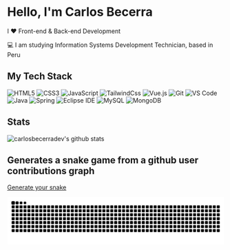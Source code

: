# Hello, I'm Carlos Becerra

I ❤️ Front-end & Back-end Development

:computer: I am studying Information Systems Development Technician, based in Peru

## My Tech Stack

![HTML5](https://img.shields.io/badge/-HTML5-%23E44D27?style=flat-square&logo=html5&logoColor=ffffff)
![CSS3](https://img.shields.io/badge/-CSS3-%231572B6?style=flat-square&logo=css3)
![JavaScript](https://img.shields.io/badge/-JavaScript-%23F7DF1C?style=flat-square&logo=javascript&logoColor=000000&labelColor=%23F7DF1C&color=%23FFCE5A)
![TailwindCss](https://img.shields.io/badge/-TailwindCss-%231a202c?style=flat-square&logo=tailwind-css)
![Vue.js](https://img.shields.io/badge/-Vue.js-%232c3e50?style=flat-square&logo=Vue.js)
![Git](https://img.shields.io/badge/-Git-%23F05032?style=flat-square&logo=git&logoColor=%23ffffff)
![VS Code](https://img.shields.io/badge/-VSCode-%23007ACC?style=flat-square&logo=visual-studio-code)
![Java](https://img.shields.io/badge/-Java-FC2019?style=flat-square&logo=java)
![Spring](https://img.shields.io/badge/-Spring-121212?style=flat-square&logo=spring)
![Eclipse IDE](https://img.shields.io/badge/-Eclipse-2c2256?style=flat-square&logo=eclipse)
![MySQL](https://img.shields.io/badge/-MySQL-4479a1?style=flat-square&logo=mysql&labelColor=ffffff)
![MongoDB](https://img.shields.io/badge/-MongoDB-222222?style=flat-square&logo=Mongodb)


## Stats

![carlosbecerradev's github stats](https://github-readme-stats.vercel.app/api?username=carlosbecerradev&show_icons=true&theme=dracula)


## Generates a snake game from a github user contributions graph

[Generate your snake ](https://github.com/Platane/snk)

![snake gif](https://github.com/carlosbecerradev/carlosbecerradev/blob/output/github-contribution-grid-snake.svg)
